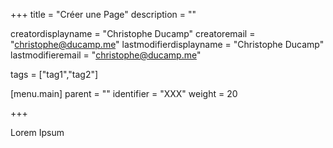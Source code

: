 +++
title = "Créer une Page"
description = ""

creatordisplayname = "Christophe Ducamp"
creatoremail = "christophe@ducamp.me"
lastmodifierdisplayname = "Christophe Ducamp"
lastmodifieremail = "christophe@ducamp.me"

tags = ["tag1","tag2"]

[menu.main]
parent = ""
identifier = "XXX"
weight = 20

+++

Lorem Ipsum
